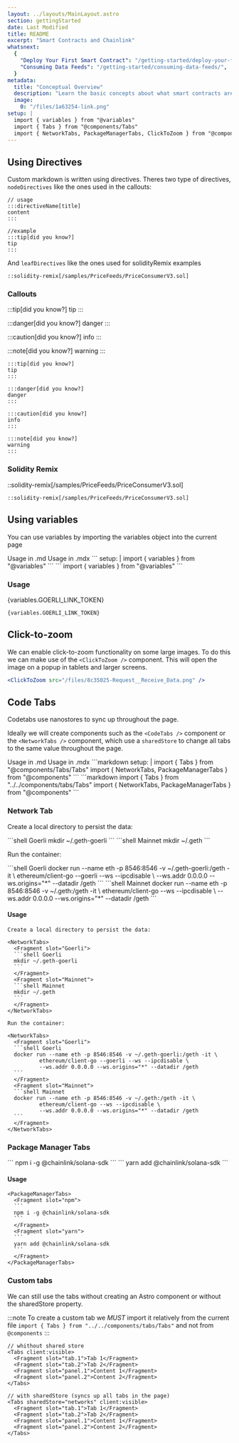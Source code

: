 ```yaml
---
layout: ../layouts/MainLayout.astro
section: gettingStarted
date: Last Modified
title: README
excerpt: "Smart Contracts and Chainlink"
whatsnext:
  {
    "Deploy Your First Smart Contract": "/getting-started/deploy-your-first-contract/",
    "Consuming Data Feeds": "/getting-started/consuming-data-feeds/",
  }
metadata:
  title: "Conceptual Overview"
  description: "Learn the basic concepts about what smart contracts are and, how to write them, and how Chainlink oracles work with smart contracts."
  image:
    0: "/files/1a63254-link.png"
setup: |
  import { variables } from "@variables"
  import { Tabs } from "@components/Tabs"
  import { NetworkTabs, PackageManagerTabs, ClickToZoom } from "@components"
---
```


## Using Directives

Custom markdown is written using directives. Theres two type of directives, `nodeDirectives` like the ones used in the callouts:

```
// usage
:::directiveName[title]
content
:::

//example
:::tip[did you know?]
tip
:::
```

And `leafDirectives` like the ones used for solidityRemix examples

```
::solidity-remix[/samples/PriceFeeds/PriceConsumerV3.sol]
```

### Callouts

:::tip[did you know?]
tip
:::

:::danger[did you know?]
danger
:::

:::caution[did you know?]
info
:::

:::note[did you know?]
warning
:::

```
:::tip[did you know?]
tip
:::

:::danger[did you know?]
danger
:::

:::caution[did you know?]
info
:::

:::note[did you know?]
warning
:::
```

### Solidity Remix

::solidity-remix[/samples/PriceFeeds/PriceConsumerV3.sol]

```
::solidity-remix[/samples/PriceFeeds/PriceConsumerV3.sol]
```

## Using variables

You can use variables by importing the variables object into the current page

<Tabs client:visible>
<Fragment slot="tab.1">Usage in .md</Fragment>
<Fragment slot="tab.2">Usage in .mdx</Fragment>
<Fragment slot="panel.1">
```
setup: |
  import { variables } from "@variables"
```
</Fragment>
<Fragment slot="panel.2">
```
import { variables } from "@variables"
```
</Fragment>
</Tabs>

### Usage

{variables.GOERLI_LINK_TOKEN}

```
{variables.GOERLI_LINK_TOKEN}
```

## Click-to-zoom

We can enable click-to-zoom functionality on some large images. To do this we can make use of the `<ClickToZoom />` component. This will open the image on a popup in tablets and larger screens.

<ClickToZoom src="/files/8c35025-Request__Receive_Data.png" />

```jsx
<ClickToZoom src="/files/8c35025-Request__Receive_Data.png" />
```

## Code Tabs

Codetabs use nanostores to sync up throughout the page.

Ideally we will create components such as the `<CodeTabs />` component or the `<NetworkTabs />` component, which use a `sharedStore` to change all tabs to the same value throughout the page.

<Tabs client:visible>
  <Fragment slot="tab.1">Usage in .md</Fragment>
  <Fragment slot="tab.2">Usage in .mdx</Fragment>
  <Fragment slot="panel.1">
  ```markdown
  setup: |
    import { Tabs } from "@components/Tabs/Tabs"
    import { NetworkTabs, PackageManagerTabs } from "@components"
    ```
  </Fragment>
  <Fragment slot="panel.2">
  ```markdown
  import { Tabs } from "../../components/tabs/Tabs"
  import { NetworkTabs, PackageManagerTabs } from "@components"
  ```
  </Fragment>
</Tabs>

### Network Tab

Create a local directory to persist the data:

<NetworkTabs>
  <Fragment slot="Goerli">
  ```shell Goerli
  mkdir ~/.geth-goerli
  ```
  </Fragment>
  <Fragment slot="Mainnet">
  ```shell Mainnet
  mkdir ~/.geth
  ```
  </Fragment>
</NetworkTabs>

Run the container:

<NetworkTabs>
  <Fragment slot="Goerli">
  ```shell Goerli
  docker run --name eth -p 8546:8546 -v ~/.geth-goerli:/geth -it \
          ethereum/client-go --goerli --ws --ipcdisable \
          --ws.addr 0.0.0.0 --ws.origins="*" --datadir /geth
  ```
  </Fragment>
  <Fragment slot="Mainnet">
  ```shell Mainnet
  docker run --name eth -p 8546:8546 -v ~/.geth:/geth -it \
          ethereum/client-go --ws --ipcdisable \
          --ws.addr 0.0.0.0 --ws.origins="*" --datadir /geth
  ```
  </Fragment>
</NetworkTabs>

#### Usage

````
Create a local directory to persist the data:

<NetworkTabs>
  <Fragment slot="Goerli">
  ```shell Goerli
  mkdir ~/.geth-goerli
  ```
  </Fragment>
  <Fragment slot="Mainnet">
  ```shell Mainnet
  mkdir ~/.geth
  ```
  </Fragment>
</NetworkTabs>

Run the container:

<NetworkTabs>
  <Fragment slot="Goerli">
  ```shell Goerli
  docker run --name eth -p 8546:8546 -v ~/.geth-goerli:/geth -it \
          ethereum/client-go --goerli --ws --ipcdisable \
          --ws.addr 0.0.0.0 --ws.origins="*" --datadir /geth
  ```
  </Fragment>
  <Fragment slot="Mainnet">
  ```shell Mainnet
  docker run --name eth -p 8546:8546 -v ~/.geth:/geth -it \
          ethereum/client-go --ws --ipcdisable \
          --ws.addr 0.0.0.0 --ws.origins="*" --datadir /geth
  ```
  </Fragment>
</NetworkTabs>
````

### Package Manager Tabs

<PackageManagerTabs>
  <Fragment slot="npm">
  ```
  npm i -g @chainlink/solana-sdk
  ```
  </Fragment>
  <Fragment slot="yarn">
  ```
  yarn add @chainlink/solana-sdk
  ```
  </Fragment>
</PackageManagerTabs>

#### Usage

````
<PackageManagerTabs>
  <Fragment slot="npm">
  ```
  npm i -g @chainlink/solana-sdk
  ```
  </Fragment>
  <Fragment slot="yarn">
  ```
  yarn add @chainlink/solana-sdk
  ```
  </Fragment>
</PackageManagerTabs>
````

### Custom tabs

We can still use the tabs without creating an Astro component or without the sharedStore property.

:::note
To create a custom tab we _MUST_ import it relatively from the current file `import { Tabs } from "../../components/tabs/Tabs"` and not from `@components`
:::

```
// whithout shared store
<Tabs client:visible>
  <Fragment slot="tab.1">Tab 1</Fragment>
  <Fragment slot="tab.2">Tab 2</Fragment>
  <Fragment slot="panel.1">Content 1</Fragment>
  <Fragment slot="panel.2">Content 2</Fragment>
</Tabs>

// with sharedStore (syncs up all tabs in the page)
<Tabs sharedStore="networks" client:visible>
  <Fragment slot="tab.1">Tab 1</Fragment>
  <Fragment slot="tab.2">Tab 2</Fragment>
  <Fragment slot="panel.1">Content 1</Fragment>
  <Fragment slot="panel.2">Content 2</Fragment>
</Tabs>

```
